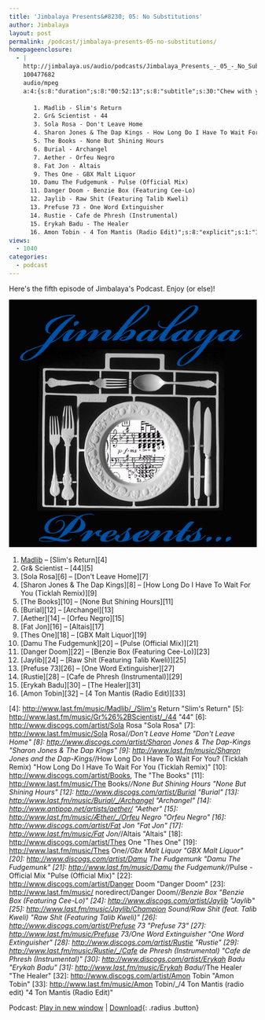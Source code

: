 ```yaml
---
title: 'Jimbalaya Presents&#8230; 05: No Substitutions'
author: Jimbalaya
layout: post
permalink: /podcast/jimbalaya-presents-05-no-substitutions/
homepageenclosure:
  - |
    http://jimbalaya.us/audio/podcasts/Jimbalaya_Presents_-_05_-_No_Substitutions.mp3
    100477682
    audio/mpeg
    a:4:{s:8:"duration";s:8:"00:52:13";s:8:"subtitle";s:30:"Chew with your mouth closed...";s:7:"summary";s:717:"Here's the fifth episode of Jimbalaya's Podcast. Enjoy (or else)!

       1. Madlib - Slim's Return
       2. Gr& Scientist - 44
       3. Sola Rosa - Don't Leave Home
       4. Sharon Jones & The Dap Kings - How Long Do I Have To Wait For You (Ticklah Remix)
       5. The Books - None But Shining Hours
       6. Burial - Archangel
       7. Aether - Orfeu Negro
       8. Fat Jon - Altais
       9. Thes One - GBX Malt Liquor
      10. Damu The Fudgemunk - Pulse (Official Mix)
      11. Danger Doom - Benzie Box (Featuring Cee-Lo)
      12. Jaylib - Raw Shit (Featuring Talib Kweli)
      13. Prefuse 73 - One Word Extinguisher
      14. Rustie - Cafe de Phresh (Instrumental)
      15. Erykah Badu - The Healer
      16. Amon Tobin - 4 Ton Mantis (Radio Edit)";s:8:"explicit";s:1:"1";}
views:
  - 1040
categories:
  - podcast
---
```


Here's the fifth episode of Jimbalaya's Podcast. Enjoy (or else)!

![Jimbalaya Presents...](/assets/images/podcast.png)

1.  [Madlib][3] – [Slim's Return][4]
2.  Gr& Scientist – [44][5]
3.  [Sola Rosa][6] – [Don't Leave Home][7]
4.  [Sharon Jones & The Dap Kings][8] – [How Long Do I Have To Wait For You (Ticklah Remix)][9]
5.  [The Books][10] – [None But Shining Hours][11]
6.  [Burial][12] – [Archangel][13]
7.  [Aether][14] – [Orfeu Negro][15]
8.  [Fat Jon][16] – [Altais][17]
9.  [Thes One][18] – [GBX Malt Liquor][19]
10. [Damu The Fudgemunk][20] – [Pulse (Official Mix)][21]
11. [Danger Doom][22] – [Benzie Box (Featuring Cee-Lo)][23]
12. [Jaylib][24] – [Raw Shit (Featuring Talib Kweli)][25]
13. [Prefuse 73][26] – [One Word Extinguisher][27]
14. [Rustie][28] – [Cafe de Phresh (Instrumental)][29]
15. [Erykah Badu][30] – [The Healer][31]
16. [Amon Tobin][32] – [4 Ton Mantis (Radio Edit)][33]

 [3]: http://www.discogs.com/artist/Madlib "Madlib"
 [4]: http://www.last.fm/music/Madlib/_/Slim's Return "Slim's Return"
 [5]: http://www.last.fm/music/Gr%26%2BScientist/_/44 "44"
 [6]: http://www.discogs.com/artist/Sola Rosa "Sola Rosa"
 [7]: http://www.last.fm/music/Sola Rosa/_/Don't Leave Home "Don't Leave Home"
 [8]: http://www.discogs.com/artist/Sharon Jones & The Dap-Kings "Sharon Jones & The Dap Kings"
 [9]: http://www.last.fm/music/Sharon Jones and the Dap-Kings/_/How Long Do I Have To Wait For You? (Ticklah Remix) "How Long Do I Have To Wait For You (Ticklah Remix)"
 [10]: http://www.discogs.com/artist/Books, The "The Books"
 [11]: http://www.last.fm/music/The Books/_/None But Shining Hours "None But Shining Hours"
 [12]: http://www.discogs.com/artist/Burial "Burial"
 [13]: http://www.last.fm/music/Burial/_/Archangel "Archangel"
 [14]: http://www.antipop.net/artists/aether/ "Aether"
 [15]: http://www.last.fm/music/Æther/_/Orfeu Negro "Orfeu Negro"
 [16]: http://www.discogs.com/artist/Fat Jon "Fat Jon"
 [17]: http://www.last.fm/music/Fat Jon/_/Altais "Altais"
 [18]: http://www.discogs.com/artist/Thes One "Thes One"
 [19]: http://www.last.fm/music/Thes One/_/Gbx Malt Liquor "GBX Malt Liquor"
 [20]: http://www.discogs.com/artist/Damu The Fudgemunk "Damu The Fudgemunk"
 [21]: http://www.last.fm/music/Damu the Fudgemunk/_/Pulse - Official Mix "Pulse (Official Mix)"
 [22]: http://www.discogs.com/artist/Danger Doom "Danger Doom"
 [23]: http://www.last.fm/music/ noredirect/Danger Doom/_/Benzie Box "Benzie Box (Featuring Cee-Lo)"
 [24]: http://www.discogs.com/artist/Jaylib "Jaylib"
 [25]: http://www.last.fm/music/Jaylib/Champion Sound/Raw Shit (feat. Talib Kweli) "Raw Shit (Featuring Talib Kweli)"
 [26]: http://www.discogs.com/artist/Prefuse 73 "Prefuse 73"
 [27]: http://www.last.fm/music/Prefuse 73/One Word Extinguisher "One Word Extinguisher"
 [28]: http://www.discogs.com/artist/Rustie "Rustie"
 [29]: http://www.last.fm/music/Rustie/_/Cafe de Phresh (Instrumental) "Cafe de Phresh (Instrumental)"
 [30]: http://www.discogs.com/artist/Erykah Badu "Erykah Badu"
 [31]: http://www.last.fm/music/Erykah Badu/_/The Healer "The Healer"
 [32]: http://www.discogs.com/artist/Amon Tobin "Amon Tobin"
 [33]: http://www.last.fm/music/Amon Tobin/_/4 Ton Mantis (radio edit) "4 Ton Mantis (Radio Edit)"

Podcast: [Play in new window][34] | [Download][35]{: .radius .button}

 [34]: http://media.blubrry.com/jimbalaya/p/jimbalaya.us/audio/podcasts/Jimbalaya_Presents_-_05_-_No_Substitutions.mp3 "Play in new window"
 [35]: /audio/podcasts/Jimbalaya_Presents_-_05_-_No_Substitutions.mp3 "Download"
